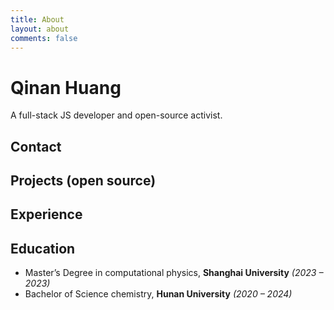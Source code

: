 ```yaml
---
title: About
layout: about
comments: false
---
```

# Qinan Huang

A full-stack JS developer and open-source activist.

## Contact



## Projects (open source)



##  Experience



## Education

- Master’s Degree in computational physics, **Shanghai University** *(2023 – 2023)*
- Bachelor of Science chemistry, **Hunan University** *(2020 – 2024)*
